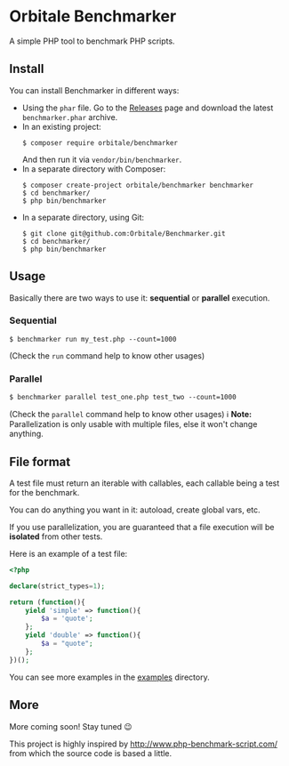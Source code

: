 Orbitale Benchmarker
====================

A simple PHP tool to benchmark PHP scripts.

## Install

You can install Benchmarker in different ways:

* Using the `phar` file. Go to the [Releases](https://github.com/Orbitale/Benchmarker/releases) page and download the
latest `benchmarker.phar` archive.
* In an existing project:
  ```
  $ composer require orbitale/benchmarker
  ```
  And then run it via `vendor/bin/benchmarker`.
* In a separate directory with Composer:
  ```
  $ composer create-project orbitale/benchmarker benchmarker
  $ cd benchmarker/
  $ php bin/benchmarker
  ```
* In a separate directory, using Git:
  ```
  $ git clone git@github.com:Orbitale/Benchmarker.git
  $ cd benchmarker/
  $ php bin/benchmarker
  ```

## Usage

Basically there are two ways to use it: **sequential** or **parallel** execution.

### Sequential

```
$ benchmarker run my_test.php --count=1000
```

(Check the `run` command help to know other usages)

### Parallel

```
$ benchmarker parallel test_one.php test_two --count=1000
```

(Check the `parallel` command help to know other usages)
ℹ️ **Note:** Parallelization is only usable with multiple files, else it won't change anything.

## File format

A test file must return an iterable with callables, each callable being a test for the benchmark.

You can do anything you want in it: autoload, create global vars, etc.

If you use parallelization, you are guaranteed that a file execution will be **isolated** from other tests.

Here is an example of a test file:

```php
<?php

declare(strict_types=1);

return (function(){
    yield 'simple' => function(){
        $a = 'quote';
    };
    yield 'double' => function(){
        $a = "quote";
    };
})();
```

You can see more examples in the [examples](examples) directory.


## More

More coming soon! Stay tuned 😉

This project is highly inspired by http://www.php-benchmark-script.com/ from which the source code is based a little.
